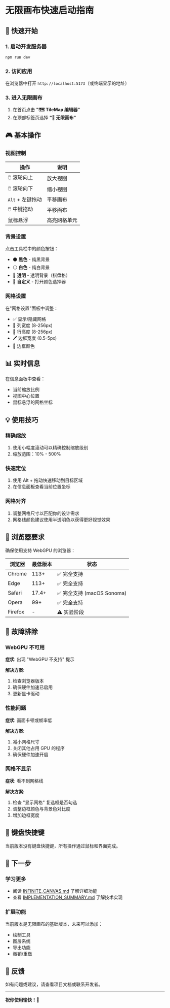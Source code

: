 # 无限画布快速启动指南

## 🚀 快速开始

### 1. 启动开发服务器

```bash
npm run dev
```

### 2. 访问应用

在浏览器中打开 `http://localhost:5173`（或终端显示的地址）

### 3. 进入无限画布

1. 在首页点击 **"🗺️ TileMap 编辑器"**
2. 在顶部标签页选择 **"🎨 无限画布"**

## 🎮 基本操作

### 视图控制

| 操作 | 说明 |
|------|------|
| 🖱️ 滚轮向上 | 放大视图 |
| 🖱️ 滚轮向下 | 缩小视图 |
| `Alt` + 左键拖动 | 平移画布 |
| 🖱️ 中键拖动 | 平移画布 |
| 鼠标悬浮 | 高亮网格单元 |

### 背景设置

点击工具栏中的颜色按钮：
- ⚫ **黑色** - 纯黑背景
- ⚪ **白色** - 纯白背景
- 🔲 **透明** - 透明背景（棋盘格）
- 🎨 **自定义** - 打开颜色选择器

### 网格设置

在"网格设置"面板中调整：
- ✅ 显示/隐藏网格
- 📏 列宽度 (8-256px)
- 📏 行高度 (8-256px)
- 🖊️ 边框宽度 (0.5-5px)
- 🎨 边框颜色

## 📊 实时信息

在信息面板中查看：
- 当前缩放比例
- 视图中心位置
- 鼠标悬浮的网格坐标

## 💡 使用技巧

### 精确缩放
1. 使用小幅度滚动可以精确控制缩放级别
2. 缩放范围：10% - 500%

### 快速定位
1. 使用 Alt + 拖动快速移动到目标区域
2. 在信息面板查看当前位置坐标

### 网格对齐
1. 调整网格尺寸以匹配你的设计需求
2. 网格线颜色建议使用半透明色以获得更好视觉效果

## 🔧 浏览器要求

确保使用支持 WebGPU 的浏览器：

| 浏览器 | 最低版本 | 状态 |
|--------|----------|------|
| Chrome | 113+ | ✅ 完全支持 |
| Edge | 113+ | ✅ 完全支持 |
| Safari | 17.4+ | ✅ 完全支持 (macOS Sonoma) |
| Opera | 99+ | ✅ 完全支持 |
| Firefox | - | ⚠️ 实验阶段 |

## 🐛 故障排除

### WebGPU 不可用

**症状**: 出现 "WebGPU 不支持" 提示

**解决方案**:
1. 检查浏览器版本
2. 确保硬件加速已启用
3. 更新显卡驱动

### 性能问题

**症状**: 画面卡顿或帧率低

**解决方案**:
1. 减小网格尺寸
2. 关闭其他占用 GPU 的程序
3. 确保硬件加速开启

### 网格不显示

**症状**: 看不到网格线

**解决方案**:
1. 检查 "显示网格" 复选框是否勾选
2. 调整边框颜色与背景色对比度
3. 增加边框宽度

## 📱 键盘快捷键

当前版本没有键盘快捷键，所有操作通过鼠标和界面完成。

## 🎯 下一步

### 学习更多
- 阅读 [INFINITE_CANVAS.md](./INFINITE_CANVAS.md) 了解详细功能
- 查看 [IMPLEMENTATION_SUMMARY.md](./IMPLEMENTATION_SUMMARY.md) 了解技术实现

### 扩展功能
当前版本是无限画布的基础版本，未来可以添加：
- 绘制工具
- 图层系统
- 导出功能
- 撤销/重做

## 💬 反馈

如有问题或建议，请查看项目文档或联系开发者。

---

**祝你使用愉快！🎨**

